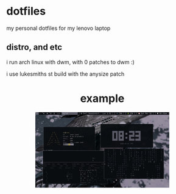 # dotfiles
my personal dotfiles for my lenovo laptop

## distro, and etc
i run arch linux with dwm, with 0 patches to dwm :)

i use lukesmiths st build with the anysize patch

<h1 align=center>example</h1>
<p align=center>
<img src="assets/2022-03-12-202347_1366x768_scrot.png" style="width: 70%">
</p>
